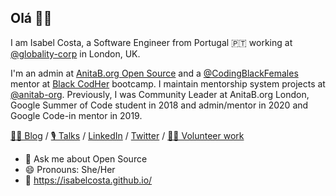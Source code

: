 ## Olá 👋🏾

I am Isabel Costa, a Software Engineer from Portugal 🇵🇹 working at [@globality-corp](https://github.com/globality-corp) in London, UK.

I'm an admin at [AnitaB.org Open Source](https://github.com/anitab-org) and a [@CodingBlackFemales](https://github.com/CodingBlackFemales) mentor at [Black CodHer](https://blackcodher.com/) bootcamp. I maintain mentorship system projects at [@anitab-org](https://github.com/anitab-org). Previously, I was Community Leader at AnitaB.org London, Google Summer of Code student in 2018 and admin/mentor in 2020 and Google Code-in mentor in 2019.

[✍🏾 Blog](https://isabelcosta.github.io/posts) / [🎙️ Talks](https://isabelcosta.github.io/talks) / [LinkedIn](https://www.linkedin.com/in/isabelcmdcosta) / [Twitter](https://twitter.com/isabelcmdcosta) / [👐🏾 Volunteer work](https://isabelcosta.github.io/work/#heading-volunteer-work)

- 💬 Ask me about Open Source
- 😄 Pronouns: She/Her
- 🔗 https://isabelcosta.github.io/

<!--
**isabelcosta/isabelcosta** is a ✨ _special_ ✨ repository because its `README.md` (this file) appears on your GitHub profile.

Here are some ideas to get you started:

- 🔭 I’m currently working on ...
- 🌱 I’m currently learning ...
- 👯 I’m looking to collaborate on ...
- 🤔 I’m looking for help with ...
- 💬 Ask me about ...
- 📫 How to reach me: ...
- 😄 Pronouns: ...
- ⚡ Fun fact: ...
-->
